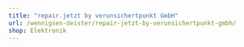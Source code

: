 ```yaml
---
title: "repair.jetzt by verunsichertpunkt GmbH"
url: /wennigsen-deister/repair-jetzt-by-verunsichertpunkt-gmbh/
shop: Elektronik
---
```

